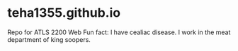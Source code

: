 # teha1355.github.io


Repo for ATLS 2200 Web
Fun fact: I have cealiac disease. I work in the meat department of king soopers.